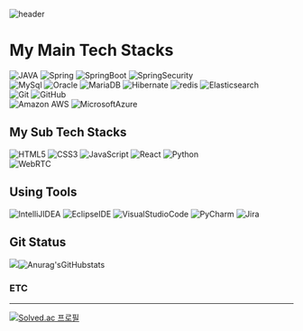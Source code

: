 ![header](https://capsule-render.vercel.app/api?type=Waving&color=timeAuto&height=300&section=header&text=Hello%20World!&desc=Welcome!%20TaeYeong%60s%20GitHub%20Profile&descAlignY=63&fontSize=90&animation=fadeIn)
# My Main Tech Stacks
![JAVA](https://img.shields.io/badge/Java-007396?style=for-the-badge&logo=OpenJDK&logoColor=white) ![Spring](https://img.shields.io/badge/Spring-6DB33F?style=for-the-badge&logo=Spring&logoColor=white) ![SpringBoot](https://img.shields.io/badge/Spring%20Boot-6DB33F?style=for-the-badge&logo=SpringBoot&logoColor=white)    ![SpringSecurity](https://img.shields.io/badge/Spring%20Security-6DB33F?style=for-the-badge&logo=SpringSecurity&logoColor=white)    
![MySql](https://img.shields.io/badge/MySQL-4479A1?style=for-the-badge&logo=MySQL&logoColor=white) ![Oracle](https://img.shields.io/badge/Oracle-F80000?style=for-the-badge&logo=Oracle&logoColor=white)  ![MariaDB](https://img.shields.io/badge/MariaDB-003545?style=for-the-badge&logo=MariaDB&logoColor=white)   ![Hibernate](https://img.shields.io/badge/Hibernate-59666C?style=for-the-badge&logo=Hibernate&logoColor=white) 
![redis](https://img.shields.io/badge/Redis-DC382D?style=for-the-badge&logo=Redis&logoColor=white) ![Elasticsearch](https://img.shields.io/badge/Elasticsearch-005571?style=for-the-badge&logo=Elasticsearch&logoColor=white)   
![Git](https://img.shields.io/badge/Git-F05032?style=for-the-badge&logo=Git&logoColor=white)  ![GitHub](https://img.shields.io/badge/GitHub-181717?style=for-the-badge&logo=GitHub&logoColor=white)  
![Amazon AWS](https://img.shields.io/badge/AWS-232F3E?style=for-the-badge&logo=Amazon%20AWS&logoColor=white) ![MicrosoftAzure](https://img.shields.io/badge/Azure-0078D4?style=for-the-badge&logo=Microsoft%20Azure&logoColor=white)   

## My Sub Tech Stacks
![HTML5](https://img.shields.io/badge/HTML5-E34F26?style=flat-square&logo=HTML5&logoColor=white) ![CSS3](https://img.shields.io/badge/CSS3-1572B6?style=flat-square&logo=CSS3&logoColor=white) ![JavaScript](https://img.shields.io/badge/JavaScript-F7DF1E?style=flat-square&logo=JavaScript&logoColor=white) ![React](https://img.shields.io/badge/React-61DAFB?style=flat-square&logo=React&logoColor=white)
![Python](https://img.shields.io/badge/Python-3776AB?style=flat-square&logo=Python&logoColor=white)  
![WebRTC](https://img.shields.io/badge/WebRTC-333333?style=flat-square&logo=WebRTC&logoColor=white)   

## Using Tools
![IntelliJIDEA](https://img.shields.io/badge/IntelliJ%20IDEA-000000?style=flat-square&logo=IntelliJ%20IDEA&logoColor=white)    ![EclipseIDE](https://img.shields.io/badge/Eclipse%20IDE-2C2255?style=flat-square&logo=EclipseIDE&logoColor=white)     ![VisualStudioCode](https://img.shields.io/badge/Visual%20Studio%20Code-007ACC?style=flat-square&logo=VisualStudioCode&logoColor=white) ![PyCharm](https://img.shields.io/badge/PyCharm-000000?style=flat-square&logo=PyCharm&logoColor=white)  ![Jira](https://img.shields.io/badge/Jira-0052CC?style=flat-square&logo=Jira&logoColor=white)   

## Git Status
![](https://github-profile-summary-cards.vercel.app/api/cards/profile-details?username=TaeYeongKwak&theme=vue)![Anurag'sGitHubstats](https://github-readme-stats.vercel.app/api?username=TaeYeongKwak&show_icons=true) 

### ETC
----------------------------------------------------
[![Solved.ac 프로필](http://mazassumnida.wtf/api/v2/generate_badge?boj=abgudv6403)](https://solved.ac/abgudv6403)
